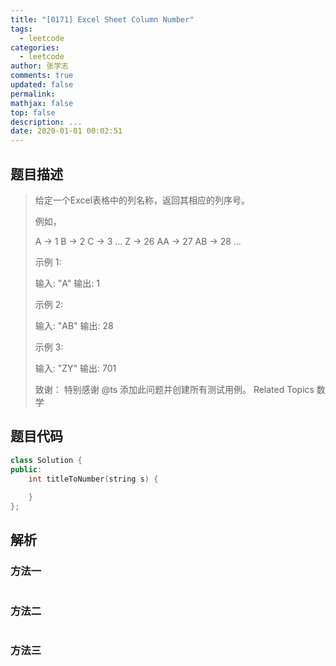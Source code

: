 ```yaml
---
title: "[0171] Excel Sheet Column Number"
tags:
  - leetcode
categories:
  - leetcode
author: 张学志
comments: true
updated: false
permalink:
mathjax: false
top: false
description: ...
date: 2020-01-01 00:02:51
---
```


## 题目描述

> 给定一个Excel表格中的列名称，返回其相应的列序号。 
> 
> 例如， 
> 
> A -> 1
> B -> 2
> C -> 3
> ...
> Z -> 26
> AA -> 27
> AB -> 28 
> ...
> 
> 
> 示例 1: 
> 
> 输入: "A"
> 输出: 1
> 
> 
> 示例 2: 
> 
> 输入: "AB"
> 输出: 28
> 
> 
> 示例 3: 
> 
> 输入: "ZY"
> 输出: 701 
> 
> 致谢： 
> 特别感谢 @ts 添加此问题并创建所有测试用例。 
> Related Topics 数学

## 题目代码

```cpp
class Solution {
public:
    int titleToNumber(string s) {
        
    }
};
```

## 解析

### 方法一

```cpp

```

### 方法二

```cpp

```

### 方法三

```cpp

```

